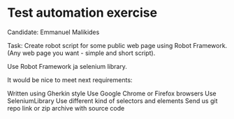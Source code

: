 # Test automation exercise
Candidate: Emmanuel Malikides

Task:
Create robot script for some public web page using Robot Framework. (Any web
page you want - simple and short script).

Use Robot Framework ja selenium library.

It would be nice to meet next requirements:

Written using Gherkin style
Use Google Chrome or Firefox browsers
Use SeleniumLibrary
Use different kind of selectors and elements
Send us git repo link or zip archive with source code
